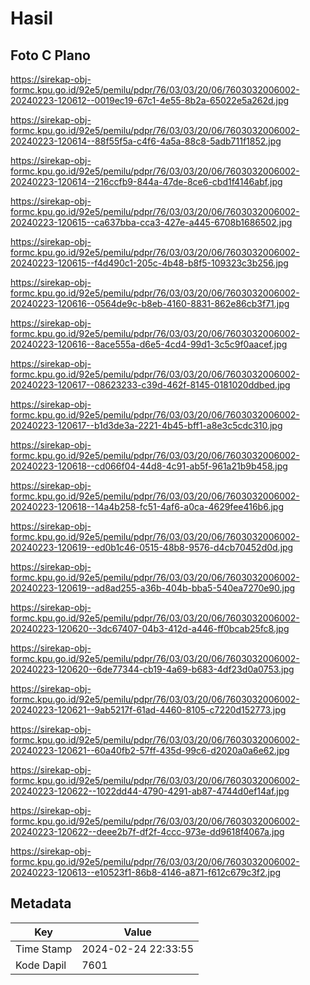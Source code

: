 # Hasil

## Foto C Plano

https://sirekap-obj-formc.kpu.go.id/92e5/pemilu/pdpr/76/03/03/20/06/7603032006002-20240223-120612--0019ec19-67c1-4e55-8b2a-65022e5a262d.jpg

https://sirekap-obj-formc.kpu.go.id/92e5/pemilu/pdpr/76/03/03/20/06/7603032006002-20240223-120614--88f55f5a-c4f6-4a5a-88c8-5adb711f1852.jpg

https://sirekap-obj-formc.kpu.go.id/92e5/pemilu/pdpr/76/03/03/20/06/7603032006002-20240223-120614--216ccfb9-844a-47de-8ce6-cbd1f4146abf.jpg

https://sirekap-obj-formc.kpu.go.id/92e5/pemilu/pdpr/76/03/03/20/06/7603032006002-20240223-120615--ca637bba-cca3-427e-a445-6708b1686502.jpg

https://sirekap-obj-formc.kpu.go.id/92e5/pemilu/pdpr/76/03/03/20/06/7603032006002-20240223-120615--f4d490c1-205c-4b48-b8f5-109323c3b256.jpg

https://sirekap-obj-formc.kpu.go.id/92e5/pemilu/pdpr/76/03/03/20/06/7603032006002-20240223-120616--0564de9c-b8eb-4160-8831-862e86cb3f71.jpg

https://sirekap-obj-formc.kpu.go.id/92e5/pemilu/pdpr/76/03/03/20/06/7603032006002-20240223-120616--8ace555a-d6e5-4cd4-99d1-3c5c9f0aacef.jpg

https://sirekap-obj-formc.kpu.go.id/92e5/pemilu/pdpr/76/03/03/20/06/7603032006002-20240223-120617--08623233-c39d-462f-8145-0181020ddbed.jpg

https://sirekap-obj-formc.kpu.go.id/92e5/pemilu/pdpr/76/03/03/20/06/7603032006002-20240223-120617--b1d3de3a-2221-4b45-bff1-a8e3c5cdc310.jpg

https://sirekap-obj-formc.kpu.go.id/92e5/pemilu/pdpr/76/03/03/20/06/7603032006002-20240223-120618--cd066f04-44d8-4c91-ab5f-961a21b9b458.jpg

https://sirekap-obj-formc.kpu.go.id/92e5/pemilu/pdpr/76/03/03/20/06/7603032006002-20240223-120618--14a4b258-fc51-4af6-a0ca-4629fee416b6.jpg

https://sirekap-obj-formc.kpu.go.id/92e5/pemilu/pdpr/76/03/03/20/06/7603032006002-20240223-120619--ed0b1c46-0515-48b8-9576-d4cb70452d0d.jpg

https://sirekap-obj-formc.kpu.go.id/92e5/pemilu/pdpr/76/03/03/20/06/7603032006002-20240223-120619--ad8ad255-a36b-404b-bba5-540ea7270e90.jpg

https://sirekap-obj-formc.kpu.go.id/92e5/pemilu/pdpr/76/03/03/20/06/7603032006002-20240223-120620--3dc67407-04b3-412d-a446-ff0bcab25fc8.jpg

https://sirekap-obj-formc.kpu.go.id/92e5/pemilu/pdpr/76/03/03/20/06/7603032006002-20240223-120620--6de77344-cb19-4a69-b683-4df23d0a0753.jpg

https://sirekap-obj-formc.kpu.go.id/92e5/pemilu/pdpr/76/03/03/20/06/7603032006002-20240223-120621--9ab5217f-61ad-4460-8105-c7220d152773.jpg

https://sirekap-obj-formc.kpu.go.id/92e5/pemilu/pdpr/76/03/03/20/06/7603032006002-20240223-120621--60a40fb2-57ff-435d-99c6-d2020a0a6e62.jpg

https://sirekap-obj-formc.kpu.go.id/92e5/pemilu/pdpr/76/03/03/20/06/7603032006002-20240223-120622--1022dd44-4790-4291-ab87-4744d0ef14af.jpg

https://sirekap-obj-formc.kpu.go.id/92e5/pemilu/pdpr/76/03/03/20/06/7603032006002-20240223-120622--deee2b7f-df2f-4ccc-973e-dd9618f4067a.jpg

https://sirekap-obj-formc.kpu.go.id/92e5/pemilu/pdpr/76/03/03/20/06/7603032006002-20240223-120613--e10523f1-86b8-4146-a871-f612c679c3f2.jpg


## Metadata

| Key        | Value               |
| ---------- | ------------------- |
| Time Stamp | 2024-02-24 22:33:55 |
| Kode Dapil | 7601                |



